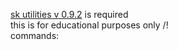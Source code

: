 [sk utilities v 0.9.2](https://github.com/tim740/skUtilities/releases/tag/v0.9.2) is required  
this is for educational purposes only /!\
commands:  
